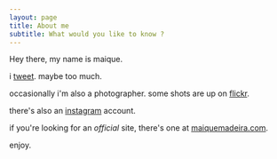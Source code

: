 ```yaml
---
layout: page
title: About me
subtitle: What would you like to know ?
---
```


Hey there, my name is maique.

i [tweet](http://twitter.com/maique). maybe too much.

occasionally i'm also a photographer.
some shots are up on [flickr](http://flickr.com/photos/maique/).

there's also an [instagram](http://instagram.com/maique) account.

if you're looking for an _official_ site, there's one at [maiquemadeira.com](http://maiquemadeira.com/).

enjoy. 

